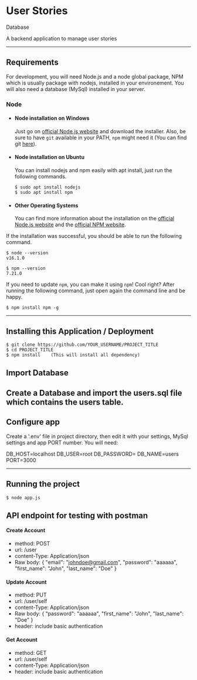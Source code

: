 # User Stories
 Database

A backend application to manage user stories

---
## Requirements

For development, you will  need Node.js and a node global package, NPM which is usually package with nodejs, installed in your environement.
You will also need a database (MySql) installed in your server.

### Node
- #### Node installation on Windows

  Just go on [official Node.js website](https://nodejs.org/) and download the installer.
Also, be sure to have `git` available in your PATH, `npm` might need it (You can find git [here](https://git-scm.com/)).

- #### Node installation on Ubuntu

  You can install nodejs and npm easily with apt install, just run the following commands.

      $ sudo apt install nodejs
      $ sudo apt install npm

- #### Other Operating Systems
  You can find more information about the installation on the [official Node.js website](https://nodejs.org/) and the [official NPM website](https://npmjs.org/).

If the installation was successful, you should be able to run the following command.

    $ node --version
    v16.1.0

    $ npm --version
    7.21.0

If you need to update `npm`, you can make it using `npm`! Cool right? After running the following command, just open again the command line and be happy.

    $ npm install npm -g


---

## Installing this Application / Deployment

    $ git clone https://github.com/YOUR_USERNAME/PROJECT_TITLE
    $ cd PROJECT_TITLE
    $ npm install    (This will install all dependency)



## Import Database 
Create a Database and import the users.sql file which contains the users table.  
----


## Configure app

Create a  '.env' file in project directory, then edit it with your settings, MySql settings and app PORT number. You will need:

DB_HOST=localhost
DB_USER=root
DB_PASSWORD=
DB_NAME=users
PORT=3000

----

## Running the project

    $ node app.js


## API endpoint for testing with postman

####   Create Account
  - method: POST
  - url:   /user
  - content-Type: Application/json
  - Raw body:
	{
   	 "email": "johndoe@gmail.com",
    	"password": "aaaaaa",
    	"first_name": "John",
    	"last_name": "Doe"
	}


####   Update Account
  - method: PUT
  - url:   /user/self
  - content-Type: Application/json
  - Raw body: 
	{
   	"password": "aaaaaa",
    	"first_name": "John",
    	"last_name": "Doe"
	}
  - header: include basic authentication


####   Get Account
  - method: GET
  - url:   /user/self
  - content-Type: Application/json
  - header: include basic authentication
